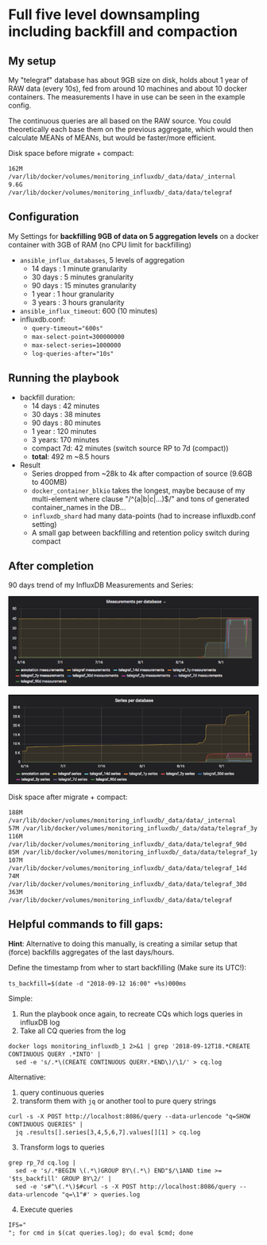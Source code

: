 Full five level downsampling including backfill and compaction
==============================================================

My setup
--------

My "telegraf" database has about 9GB size on disk, holds about 1 year of RAW data (every 10s), fed from around 10 machines and about 10 docker containers. The measurements I have in use can be seen in the example config.

The continuous queries are all based on the RAW source. You could theoretically each base them on the previous aggregate, which would then calculate MEANs of MEANs, but would be faster/more efficient.

Disk space before migrate + compact:

```
162M	/var/lib/docker/volumes/monitoring_influxdb/_data/data/_internal
9.6G	/var/lib/docker/volumes/monitoring_influxdb/_data/data/telegraf
```

Configuration
-------------

My Settings for **backfilling 9GB of data on 5 aggregation levels** on a docker container with 3GB of RAM (no CPU limit for backfilling)
* `ansible_influx_databases`, 5 levels of aggregation
  * 14 days : 1 minute granularity
  * 30 days : 5 minutes granularity
  * 90 days : 15 minutes granularity
  * 1 year  : 1 hour granularity
  * 3 years : 3 hours granularity
* `ansible_influx_timeout`: 600 (10 minutes)
* influxdb.conf: 
  * `query-timeout="600s"`
  * `max-select-point=300000000`
  * `max-select-series=1000000`
  * `log-queries-after="10s"`

Running the playbook
--------------------

* backfill duration: 
  * 14 days :  42 minutes
  * 30 days :  38 minutes
  * 90 days :  80 minutes
  *  1 year : 120 minutes
  *  3 years: 170 minutes
  * compact 7d: 42 minutes (switch source RP to 7d (compact))
  * **total**: 492 m ~8.5 hours
* Result
  * Series dropped from ~28k to 4k after compaction of source (9.6GB to 400MB)
  * `docker_container_blkio` takes the longest, maybe because of my multi-element where clause "/^(a|b|c|...)$/" and tons of generated container_names in the DB...
  * `influxdb_shard` had many data-points (had to increase influxdb.conf setting)
  * A small gap between backfilling and retention policy switch during compact

After completion
----------------

90 days trend of my InfluxDB Measurements and Series:

![Measurements](Measurements.png "Measurements")

![Series](Series.png "Series")

Disk space after migrate + compact:

```
188M	/var/lib/docker/volumes/monitoring_influxdb/_data/data/_internal
57M	/var/lib/docker/volumes/monitoring_influxdb/_data/data/telegraf_3y
116M	/var/lib/docker/volumes/monitoring_influxdb/_data/data/telegraf_90d
85M	/var/lib/docker/volumes/monitoring_influxdb/_data/data/telegraf_1y
107M	/var/lib/docker/volumes/monitoring_influxdb/_data/data/telegraf_14d
74M	/var/lib/docker/volumes/monitoring_influxdb/_data/data/telegraf_30d
363M	/var/lib/docker/volumes/monitoring_influxdb/_data/data/telegraf
```

Helpful commands to fill gaps:
------------------------------

**Hint**: Alternative to doing this manually, is creating a similar setup that (force) backfills aggregates of the last days/hours.

Define the timestamp from wher to start backfilling (Make sure its UTC!):

`ts_backfill=$(date -d "2018-09-12 16:00" +%s)000ms`

Simple:
1. Run the playbook once again, to recreate CQs which logs queries in influxDB log
2. Take all CQ queries from the log
```
docker logs monitoring_influxdb_1 2>&1 | grep '2018-09-12T18.*CREATE CONTINUOUS QUERY .*INTO' |
  sed -e 's/.*\(CREATE CONTINUOUS QUERY.*END\)/\1/' > cq.log
```

Alternative:
1. query continuous queries
2. transform them with `jq` or another tool to pure query strings
```
curl -s -X POST http://localhost:8086/query --data-urlencode "q=SHOW CONTINUOUS QUERIES" | 
  jq .results[].series[3,4,5,6,7].values[][1] > cq.log
```

3. Transform logs to queries
```
grep rp_7d cq.log |
  sed -e 's/.*BEGIN \(.*\)GROUP BY\(.*\) END"$/\1AND time >= '$ts_backfill' GROUP BY\2/' |
  sed -e 's#^\(.*\)$#curl -s -X POST http://localhost:8086/query --data-urlencode "q=\1"#' > queries.log
```

4. Execute queries
```
IFS="
"; for cmd in $(cat queries.log); do eval $cmd; done
```

